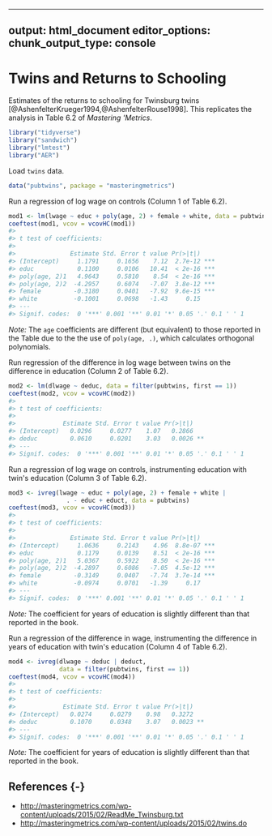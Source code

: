 
---
output: html_document
editor_options: 
  chunk_output_type: console
---
# Twins and Returns to Schooling

Estimates of the returns to schooling for Twinsburg twins [@AshenfelterKrueger1994,@AshenfelterRouse1998].
This replicates the analysis in Table 6.2 of *Mastering 'Metrics*.


```r
library("tidyverse")
library("sandwich")
library("lmtest")
library("AER")
```

Load `twins` data.

```r
data("pubtwins", package = "masteringmetrics")
```

Run a regression of log wage on controls (Column 1 of Table 6.2).

```r
mod1 <- lm(lwage ~ educ + poly(age, 2) + female + white, data = pubtwins)
coeftest(mod1, vcov = vcovHC(mod1))
#> 
#> t test of coefficients:
#> 
#>               Estimate Std. Error t value Pr(>|t|)    
#> (Intercept)     1.1791     0.1656    7.12  2.7e-12 ***
#> educ            0.1100     0.0106   10.41  < 2e-16 ***
#> poly(age, 2)1   4.9643     0.5810    8.54  < 2e-16 ***
#> poly(age, 2)2  -4.2957     0.6074   -7.07  3.8e-12 ***
#> female         -0.3180     0.0401   -7.92  9.6e-15 ***
#> white          -0.1001     0.0698   -1.43     0.15    
#> ---
#> Signif. codes:  0 '***' 0.001 '**' 0.01 '*' 0.05 '.' 0.1 ' ' 1
```
*Note:* The `age` coefficients are different (but equivalent) to those reported in the Table due to the the use of `poly(age, .)`, which calculates orthogonal polynomials.

Run regression of the difference in log wage between twins on the difference in education (Column 2 of Table 6.2).

```r
mod2 <- lm(dlwage ~ deduc, data = filter(pubtwins, first == 1))
coeftest(mod2, vcov = vcovHC(mod2))
#> 
#> t test of coefficients:
#> 
#>             Estimate Std. Error t value Pr(>|t|)   
#> (Intercept)   0.0296     0.0277    1.07   0.2866   
#> deduc         0.0610     0.0201    3.03   0.0026 **
#> ---
#> Signif. codes:  0 '***' 0.001 '**' 0.01 '*' 0.05 '.' 0.1 ' ' 1
```

Run a regression of log wage on controls, instrumenting education with twin's education (Column 3 of Table 6.2).

```r
mod3 <- ivreg(lwage ~ educ + poly(age, 2) + female + white | 
                . - educ + educt, data = pubtwins)
coeftest(mod3, vcov = vcovHC(mod3))
#> 
#> t test of coefficients:
#> 
#>               Estimate Std. Error t value Pr(>|t|)    
#> (Intercept)     1.0636     0.2143    4.96  8.8e-07 ***
#> educ            0.1179     0.0139    8.51  < 2e-16 ***
#> poly(age, 2)1   5.0367     0.5922    8.50  < 2e-16 ***
#> poly(age, 2)2  -4.2897     0.6086   -7.05  4.5e-12 ***
#> female         -0.3149     0.0407   -7.74  3.7e-14 ***
#> white          -0.0974     0.0701   -1.39     0.17    
#> ---
#> Signif. codes:  0 '***' 0.001 '**' 0.01 '*' 0.05 '.' 0.1 ' ' 1
```
*Note:* The coefficient for years of education is slightly different than that reported in the book.

Run a regression of the difference in wage, instrumenting the difference in years of education with twin's education (Column 4 of Table 6.2).

```r
mod4 <- ivreg(dlwage ~ deduc | deduct,
              data = filter(pubtwins, first == 1))
coeftest(mod4, vcov = vcovHC(mod4))
#> 
#> t test of coefficients:
#> 
#>             Estimate Std. Error t value Pr(>|t|)   
#> (Intercept)   0.0274     0.0279    0.98   0.3272   
#> deduc         0.1070     0.0348    3.07   0.0023 **
#> ---
#> Signif. codes:  0 '***' 0.001 '**' 0.01 '*' 0.05 '.' 0.1 ' ' 1
```
*Note:* The coefficient for years of education is slightly different than that reported in the book.

## References {-}

-   <http://masteringmetrics.com/wp-content/uploads/2015/02/ReadMe_Twinsburg.txt>
-   <http://masteringmetrics.com/wp-content/uploads/2015/02/twins.do>


